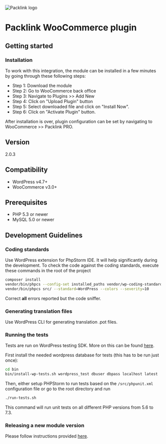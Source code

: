 ![Packlink logo](https://pro.packlink.es/public-assets/common/images/icons/packlink.svg)

# Packlink WooCommerce plugin

## Getting started

### Installation
To work with this integration, the module can be installed in a few minutes by going through these following steps:

- Step 1: Download the module
- Step 2: Go to WooCommerce back office
- Step 3: Navigate to Plugins >> Add New
- Step 4: Click on "Upload Plugin" button 
- Step 5: Select downloaded file and click on "Install Now".
- Step 6: Click on "Activate Plugin" button.

After installation is over, plugin configuration can be set by navigating to WooCommerce >> Packlink PRO.

## Version
2.0.3

## Compatibility
- WordPress v4.7+
- WooCommerce v3.0+

## Prerequisites
- PHP 5.3 or newer
- MySQL 5.0 or newer

## Development Guidelines
### Coding standards
Use WordPress extension for PhpStorm IDE. It will help significantly during the development.
To check the code against the coding standards, execute these commands in the root of the project
```bash
composer install
vendor/bin/phpcs --config-set installed_paths vendor/wp-coding-standards/wpcs/
vendor/bin/phpcs src/ --standard=WordPress --colors --severity=10
``` 

Correct **all** errors reported but the code sniffer.

### Generating translation files

Use WordPress CLI for generating translation .pot files.

### Running the tests
Tests are run on WordPress testing SDK. More on this can be found [here](https://make.wordpress.org/cli/handbook/plugin-unit-tests/).

First install the needed wordpress database for tests (this has to be run just once):
```bash
cd bin
bin/install-wp-tests.sh wordpress_test dbuser dbpass localhost latest
``` 
Then, either setup PHPStorm to run tests based on the `/src/phpunit.xml` configuration file
or go to the root directory and run
```bash
./run-tests.sh
```
This command will run unit tests on all different PHP versions from 5.6 to 7.3.

### Releasing a new module version

Please follow instructions provided [here](https://logeecom.atlassian.net/wiki/spaces/PACKLINK/pages/1367179297/WC+-+Plugin+Release+Procedure).